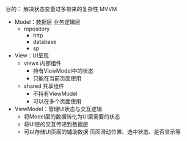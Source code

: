 目的： 解决状态变量过多带来的复杂性
MVVM
- Model：数据层 业务逻辑层
	- repository
		- http
		- database
		- sp
- View：UI呈现  
	- views 内部组件 
		- 持有ViewModel中的状态 
		- 只能在当前页面使用
	- shared 共享组件 
		- 不持有ViewModel 
		- 可以在多个页面使用
- ViewModel：管理UI状态与交互逻辑
	- 将Model层的数据转化为UI层需要的状态
	- 将UI层的交互传递到数据层
	- 可以存储UI页面的辅助数据 页面滑动位置、选中状态、是否显示等



